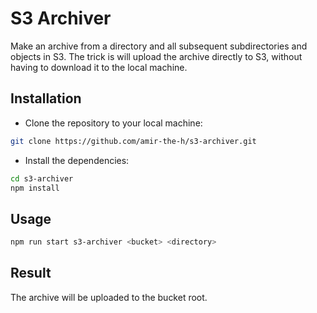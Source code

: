 # S3 Archiver

Make an archive from a directory and all subsequent subdirectories and objects in S3.
The trick is will upload the archive directly to S3, without having to download it to the local machine.

## Installation
- Clone the repository to your local machine:
```bash
git clone https://github.com/amir-the-h/s3-archiver.git
```
- Install the dependencies:
```bash
cd s3-archiver
npm install
```

## Usage
```bash
npm run start s3-archiver <bucket> <directory>
```

## Result
The archive will be uploaded to the bucket root.